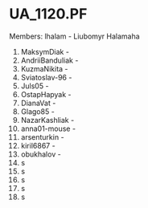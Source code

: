 # UA_1120.PF

Members:
lhalam - Liubomyr Halamaha
1) MaksymDiak - 
2) AndriiBanduliak - 
3) KuzmaNikita - 
4) Sviatoslav-96 - 
5) Juls05 - 
6) OstapHapyak - 
7) DianaVat - 
8) Glago85 - 
9) NazarKashliak - 
10) anna01-mouse - 
11) arsenturkin - 
12) kiril6867 - 
13) obukhalov - 
14) s
15) s
16) s
17) s
18) s



